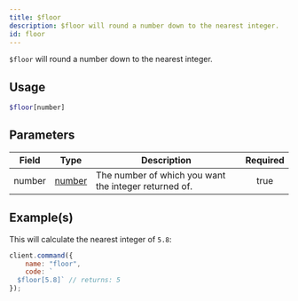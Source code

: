 ```yaml
---
title: $floor
description: $floor will round a number down to the nearest integer.
id: floor
---
```


`$floor` will round a number down to the nearest integer.

## Usage

```php
$floor[number]
```

## Parameters

| Field  | Type                                                                                              | Description                                           | Required |
| ------ | ------------------------------------------------------------------------------------------------- | ----------------------------------------------------- | :------: |
| number | [number](https://developer.mozilla.org/en-US/docs/Web/JavaScript/Reference/Global_Objects/Number) | The number of which you want the integer returned of. |   true   |

## Example(s)

This will calculate the nearest integer of `5.8`:

```js
client.command({
    name: "floor",
    code: `
  $floor[5.8]` // returns: 5
});
```
